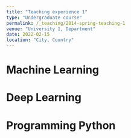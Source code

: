 ```yaml
---
title: "Teaching experience 1"
type: "Undergraduate course"
permalink: /_teaching/2014-spring-teaching-1
venue: "University 1, Department" 
date: 2022-02-15
location: "City, Country" 
---
```



Machine Learning
======

Deep Learning
======

Programming Python
======
